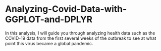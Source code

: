 # Analyzing-Covid-Data-with-GGPLOT-and-DPLYR
In this analysis, I will guide you through analyzing health data such as the COVID-19 data from the first several weeks of the outbreak to see at what point this virus became a global pandemic.
